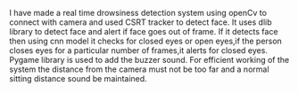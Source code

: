 I have made a real time drowsiness detection system using openCv to connect with camera and used CSRT tracker to detect face.
It uses dlib library to detect face and alert if face goes out of frame.
If it detects face then using cnn model it checks for closed eyes or open eyes,if the person closes eyes for a particular number of frames,it alerts for closed eyes.
Pygame library is used to add the buzzer sound.
For efficient working of the system the distance from the camera must not be too far and a normal sitting distance sound be maintained.

